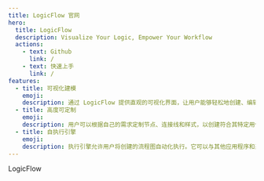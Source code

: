 ```yaml
---
title: LogicFlow 官网
hero:
  title: LogicFlow
  description: Visualize Your Logic, Empower Your Workflow
  actions:
    - text: Github
      link: /
    - text: 快速上手
      link: /
features:
  - title: 可视化建模
    emoji: 
    description: 通过 LogicFlow 提供直观的可视化界面，让用户能够轻松地创建、编辑和管理复杂的逻辑流程图。
  - title: 高度可定制
    emoji: 
    description: 用户可以根据自己的需求定制节点、连接线和样式，以创建符合其特定用例的定制化逻辑流程图
  - title: 自执行引擎
    emoji: 
    description: 执行引擎允许用户将创建的流程图自动化执行。它可以与其他应用程序和系统集成，以便执行流程中定义的操作。为无代码实现提供新的思路。
---
```


LogicFlow
